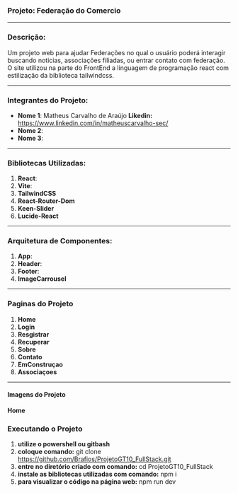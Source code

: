 ### Projeto: Federação do Comercio

---

### Descrição:
Um projeto web para ajudar Federações no qual o usuário poderá interagir buscando noticias, associações filiadas, ou entrar contato com federação.  O site utilizou na parte do FrontEnd a linguagem de programação react com estilização da biblioteca tailwindcss.

---

### Integrantes do Projeto:
- **Nome 1**: Matheus Carvalho de Araújo **Likedin:** https://www.linkedin.com/in/matheuscarvalho-sec/
- **Nome 2**: 
- **Nome 3**:

---

### Bibliotecas Utilizadas:
1. **React**: 
2. **Vite**:
3. **TailwindCSS**
4. **React-Router-Dom**
5. **Keen-Slider**
6. **Lucide-React**

---

### Arquitetura de Componentes:
1. **App**: 
2. **Header**: 
3. **Footer**:
4. **ImageCarrousel**

---

### Paginas do Projeto
1. **Home**
2. **Login**
3. **Resgistrar**
4. **Recuperar**
5. **Sobre**
6. **Contato**
7. **EmConstruçao**
8. **Associaçoes**

---


#### Imagens do Projeto
**Home**


### Executando o Projeto
1. **utilize o powershell ou gitbash**
2. **coloque comando:** git clone https://github.com/Brafios/ProjetoGT10_FullStack.git
3. **entre no diretório criado com comando:** cd ProjetoGT10_FullStack
4. **instale as bibliotecas utilizadas com comando:** npm i
5. **para visualizar o código na página web:** npm run dev
